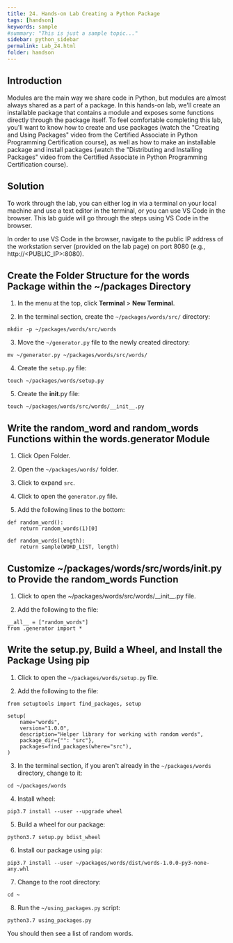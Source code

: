 ```yaml
---
title: 24. Hands-on Lab Creating a Python Package
tags: [handson]
keywords: sample
#summary: "This is just a sample topic..."
sidebar: python_sidebar
permalink: Lab_24.html
folder: handson
---
```


## Introduction

Modules are the main way we share code in Python, but modules are almost always shared as a part of a package. In this hands-on lab, we'll create an installable package that contains a module and exposes some functions directly through the package itself. To feel comfortable completing this lab, you'll want to know how to create and use packages (watch the "Creating and Using Packages" video from the Certified Associate in Python Programming Certification course), as well as how to make an installable package and install packages (watch the "Distributing and Installing Packages" video from the Certified Associate in Python Programming Certification course).

## Solution

To work through the lab, you can either log in via a terminal on your local machine and use a text editor in the terminal, or you can use VS Code in the browser. This lab guide will go through the steps using VS Code in the browser.

In order to use VS Code in the browser, navigate to the public IP address of the workstation server (provided on the lab page) on port 8080 (e.g., http://<PUBLIC_IP>:8080).

## Create the Folder Structure for the words Package within the ~/packages Directory

1. In the menu at the top, click **Terminal** > **New Terminal**.

2. In the terminal section, create the `~/packages/words/src/` directory:

```
mkdir -p ~/packages/words/src/words
```

3. Move the `~/generator.py` file to the newly created directory:

```
mv ~/generator.py ~/packages/words/src/words/
```

4. Create the `setup.py` file:

```
touch ~/packages/words/setup.py
```

5. Create the __init__.py file:

```
touch ~/packages/words/src/words/__init__.py
```

## Write the random_word and random_words Functions within the words.generator Module

1. Click Open Folder.

2. Open the `~/packages/words/` folder.

3. Click to expand `src`.

4. Click to open the `generator.py` file.

5. Add the following lines to the bottom:

```
def random_word():
    return random_words(1)[0]

def random_words(length):
    return sample(WORD_LIST, length)
```

## Customize ~/packages/words/src/words/__init__.py to Provide the random_words Function

1. Click to open the ~/packages/words/src/words/\_\_init\_\_.py file.

2. Add the following to the file:

```
__all__ = ["random_words"]
from .generator import *
```

## Write the setup.py, Build a Wheel, and Install the Package Using pip

1. Click to open the `~/packages/words/setup.py` file.

2. Add the following to the file:

```
from setuptools import find_packages, setup

setup(
    name="words",
    version="1.0.0",
    description="Helper library for working with random words",
    package_dir={"": "src"},
    packages=find_packages(where="src"),
)
```

3. In the terminal section, if you aren't already in the `~/packages/words` directory, change to it:

```
cd ~/packages/words
```

4. Install wheel:

```
pip3.7 install --user --upgrade wheel
```

5. Build a wheel for our package:

```
python3.7 setup.py bdist_wheel
```

6. Install our package using `pip`:

```
pip3.7 install --user ~/packages/words/dist/words-1.0.0-py3-none-any.whl
```

7. Change to the root directory:

```
cd ~
```

8. Run the `~/using_packages.py` script:

```
python3.7 using_packages.py
```

You should then see a list of random words.
